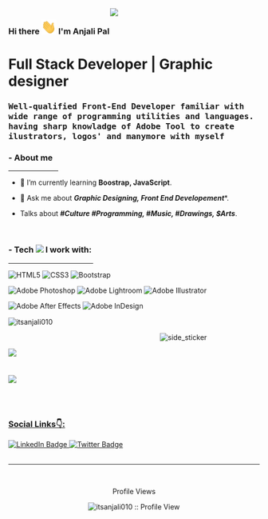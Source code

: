 <img align="right" width="300px" src="https://cdn.dribbble.com/users/2131993/screenshots/4948736/media/421d4ed2f3d23c73d64d20963f61f422.gif">

<h3 align="left">Hi there <img src="https://raw.githubusercontent.com/ABSphreak/ABSphreak/master/gifs/Hi.gif" width="30px"> I'm Anjali Pal </h3>
<h1 align="left">Full Stack Developer | Graphic designer </h1>

<h3><samp><strong>Well-qualified Front-End Developer familiar with wide range of programming utilities and languages. having sharp knowladge of Adobe Tool to create ilustrators, logos' and manymore with myself</strong></samp></h3>


### - About me
<hr width="100px"">

- 🌱 I’m currently learning **Boostrap, JavaScript**.

- 💬 Ask me about ***Graphic Designing, Front End Developement****.
                  
- Talks about ***#Culture #Programming, #Music, #Drawings, $Arts***.
<br>

### - Tech <img width="40px" src="https://i.giphy.com/media/CEHtFH3rJ6xdhBUKIT/giphy.webp"> I work with:
<hr width="170px">


![HTML5](https://img.shields.io/badge/html5-%23E34F26.svg?style=for-the-badge&logo=html5&logoColor=white)
![CSS3](https://img.shields.io/badge/css3-%231572B6.svg?style=for-the-badge&logo=css3&logoColor=white)
![Bootstrap](https://img.shields.io/badge/bootstrap-%23563D7C.svg?style=for-the-badge&logo=bootstrap&logoColor=white)

![Adobe Photoshop](https://img.shields.io/badge/adobe%20photoshop-%2331A8FF.svg?style=for-the-badge&logo=adobe%20photoshop&logoColor=white)
![Adobe Lightroom](https://img.shields.io/badge/Adobe%20Lightroom-31A8FF.svg?style=for-the-badge&logo=Adobe%20Lightroom&logoColor=white)
![Adobe Illustrator](https://img.shields.io/badge/adobe%20illustrator-%23FF9A00.svg?style=for-the-badge&logo=adobe%20illustrator&logoColor=white)

![Adobe After Effects](https://img.shields.io/badge/Adobe%20After%20Effects-9999FF.svg?style=for-the-badge&logo=Adobe%20After%20Effects&logoColor=white)
![Adobe InDesign](https://img.shields.io/badge/Adobe%20InDesign-49021F?style=for-the-badge&logo=adobeindesign&logoColor=white)
<br>
    
<p><img align="center" src="https://github-readme-stats.vercel.app/api/top-langs?username=itsanjali010&show_icons=true&locale=en&layout=compact" alt="itsanjali010" /></p>

<img align="right" width=200px height=250px alt="side_sticker" src="https://media.giphy.com/media/TEnXkcsHrP4YedChhA/giphy.gif" />

<br>
<p align="left"><img src="https://github-readme-streak-stats.herokuapp.com/?user=itsanjali010&theme=chartreuse-dark"  /></p>
<br>
<a href="https://github.com/itsanjali010"><span>
<img align="center" src="https://github-profile-summary-cards.vercel.app/api/cards/profile-details?username=itsanjali010&theme=dracula" />

<br><br>
### Social Links👇:
                           
<div id="badges">
  <a href="https://www.linkedin.com/in/anjalipal010/">
    <img src="https://img.shields.io/badge/LinkedIn-blue?style=for-the-badge&logo=linkedin&logoColor=white" alt="LinkedIn Badge"/>
  </a>
  <a href="https://twitter.com/anjalipal010">
    <img src="https://img.shields.io/badge/Twitter-blue?style=for-the-badge&logo=twitter&logoColor=white" alt="Twitter Badge"/>
  </a>
</div>
<br><hr width="100%"><br>
<p align="center">Profile Views</p>
<p align="center"><img src="https://profile-counter.glitch.me/{itsanjali010}/count.svg" alt="itsanjali010 :: Profile View" /></p>
